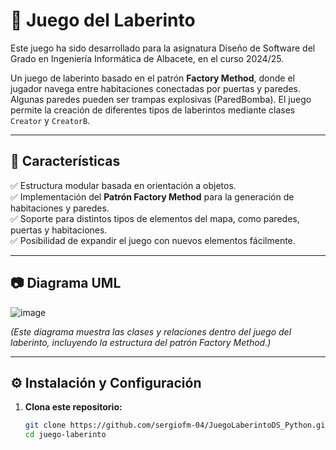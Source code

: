 # 🏰 Juego del Laberinto

Este juego ha sido desarrollado para la asignatura Diseño de Software del Grado en Ingeniería Informática de Albacete, en el curso 2024/25.

Un juego de laberinto basado en el patrón **Factory Method**, donde el jugador navega entre habitaciones conectadas por puertas y paredes. Algunas paredes pueden ser trampas explosivas (ParedBomba). El juego permite la creación de diferentes tipos de laberintos mediante clases `Creator` y `CreatorB`.

---

## 📌 Características

✅ Estructura modular basada en orientación a objetos.  
✅ Implementación del **Patrón Factory Method** para la generación de habitaciones y paredes.  
✅ Soporte para distintos tipos de elementos del mapa, como paredes, puertas y habitaciones.  
✅ Posibilidad de expandir el juego con nuevos elementos fácilmente.  

---

## 📷 Diagrama UML

![image](https://github.com/user-attachments/assets/94003741-e5d0-4d05-8ac6-e0357f9aabfe)


*(Este diagrama muestra las clases y relaciones dentro del juego del laberinto, incluyendo la estructura del patrón Factory Method.)*  

---

## ⚙️ Instalación y Configuración

1. **Clona este repositorio:**
   ```sh
   git clone https://github.com/sergiofm-04/JuegoLaberintoDS_Python.git
   cd juego-laberinto
